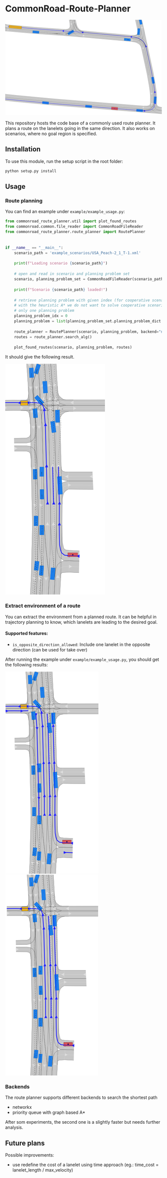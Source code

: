 # CommonRoad-Route-Planner

![DEU_Gar-3_2_T-1](doc/res/DEU_Gar-3_2_T-1.png "DEU_Gar-3_2_T-1") 

This repository hosts the code base of a commonly used route planner.
It plans a route on the lanelets going in the same direction.
It also works on scenarios, where no goal region is specified.

## Installation

To use this module, run the setup script in the root folder:

```bash
python setup.py install
```

## Usage

### Route planning

You can find an example under `example/example_usage.py`:
```python
from commonroad_route_planner.util import plot_found_routes
from commonroad.common.file_reader import CommonRoadFileReader
from commonroad_route_planner.route_planner import RoutePlanner


if __name__ == "__main__":
    scenario_path = 'example_scenarios/USA_Peach-2_1_T-1.xml'

    print(f"Loading scenario {scenario_path}")

    # open and read in scenario and planning problem set
    scenario, planning_problem_set = CommonRoadFileReader(scenario_path).open()

    print(f"Scenario {scenario_path} loaded!")

    # retrieve planning problem with given index (for cooperative scenario:0, 1, 2, ..., otherwise: 0)
    # with the heuristic A* we do not want to solve cooperative scenarios so in all cases we will have
    # only one planning problem
    planning_problem_idx = 0
    planning_problem = list(planning_problem_set.planning_problem_dict.values())[planning_problem_idx]

    route_planner = RoutePlanner(scenario, planning_problem, backend="networkx")
    routes = route_planner.search_alg()

    plot_found_routes(scenario, planning_problem, routes)
```

It should give the following result.

![USA_Peach-2_1_T-1](doc/res/USA_Peach-2_1_T-1.png "USA_Peach-2_1_T-1")

### Extract environment of a route

You can extract the environment from a planned route. It can be helpful in trajectory planning to know, which lanelets are leading to the desired goal.

#### Supported features:
* `is_opposite_direction_allowed`: Include one lanelet in the opposite direction (can be used for take over)

After running the example under `example/example_usage.py`, you should get the following results:

![USA_Peach-2_1_T-1_sectionized_opposite](doc/res/USA_Peach-2_1_T-1_sectionized_opposite.png "USA_Peach-2_1_T-1_sectionized_opposite")
![USA_Peach-2_1_T-1_sectionized](doc/res/USA_Peach-2_1_T-1_sectionized.png "USA_Peach-2_1_T-1_sectionized")

### Backends
The route planner supports different backends to search the shortest path
* networkx
* priority queue with graph based A*

After som experiments, the second one is a slightly faster but needs further analysis.


## Future plans

Possible improvements:
* use redefine the cost of a lanelet using time approach (eg.: time_cost = lanelet_length / max_velocity)
